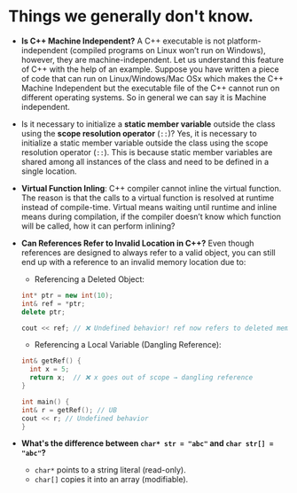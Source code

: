 # Things we generally don't know.

- **Is C++ Machine Independent?**
  A C++ executable is not platform-independent (compiled programs on Linux won’t run on Windows), however, they are machine-independent. Let us understand this feature of C++ with the help of an example. Suppose you have written a piece of code that can run on Linux/Windows/Mac OSx which makes the C++ Machine Independent but the executable file of the C++ cannot run on different operating systems. So in general we can say it is Machine independent.

- Is it necessary to initialize a **static member variable** outside the class using the **scope resolution operator** (`::`)?
  Yes, it is necessary to initialize a static member variable outside the class using the scope resolution operator (`::`). This is because static member variables are shared among all instances of the class and need to be defined in a single location.

- **Virtual Function Inling**: C++ compiler cannot inline the virtual function. The reason is that the calls to a virtual function is resolved at runtime instead of compile-time. Virtual means waiting until runtime and inline means during compilation, if the compiler doesn’t know which function will be called, how it can perform inlining?

- **Can References Refer to Invalid Location in C++?** Even though references are designed to always refer to a valid object, you can still end up with a reference to an invalid memory location due to:

  - Referencing a Deleted Object:

  ```c++
  int* ptr = new int(10);
  int& ref = *ptr;
  delete ptr;

  cout << ref; // ❌ Undefined behavior! ref now refers to deleted memory
  ```

  - Referencing a Local Variable (Dangling Reference):

  ```c++
  int& getRef() {
    int x = 5;
    return x;  // ❌ x goes out of scope → dangling reference
  }

  int main() {
  int& r = getRef(); // UB
  cout << r; // Undefined behavior
  }
  ```

- **What's the difference between `char* str = "abc"` and `char str[] = "abc"`?**
  - `char*` points to a string literal (read-only).
  - `char[]` copies it into an array (modifiable).
